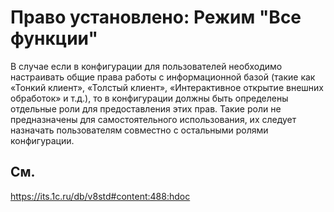 # Право установлено: Режим "Все функции"

В случае если в конфигурации для пользователей необходимо настраивать общие права работы с информационной базой (такие как «Тонкий клиент», «Толстый клиент», «Интерактивное открытие внешних обработок» и т.д.), то в конфигурации должны быть определены отдельные роли для предоставления этих прав. Такие роли не предназначены для самостоятельного использования, их следует назначать пользователям совместно с остальными ролями конфигурации.

## См.

https://its.1c.ru/db/v8std#content:488:hdoc